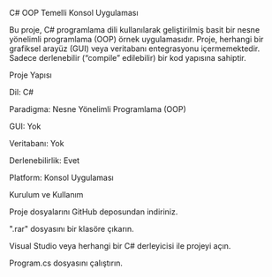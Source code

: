 C# OOP Temelli Konsol Uygulaması

Bu proje, C# programlama dili kullanılarak geliştirilmiş basit bir nesne yönelimli programlama (OOP) örnek uygulamasıdır. Proje, herhangi bir grafiksel arayüz (GUI) veya veritabanı entegrasyonu içermemektedir. Sadece derlenebilir (“compile” edilebilir) bir kod yapısına sahiptir.

Proje Yapısı

Dil: C#

Paradigma: Nesne Yönelimli Programlama (OOP)

GUI: Yok

Veritabanı: Yok

Derlenebilirlik: Evet

Platform: Konsol Uygulaması

Kurulum ve Kullanım

Proje dosyalarını GitHub deposundan indiriniz.

".rar" dosyasını bir klasöre çıkarın.

Visual Studio veya herhangi bir C# derleyicisi ile projeyi açın.

Program.cs dosyasını çalıştırın.
